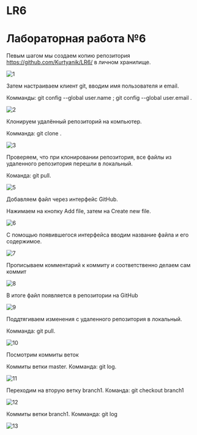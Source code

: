 # LR6

# Лабораторная работа №6

Певым шагом мы создаем копию репозитория https://github.com/Kurtyanik/LR6/ в личном хранилище. 

![1](https://user-images.githubusercontent.com/87824002/200065624-f956e2eb-c260-442a-8209-e93db56d0b59.jpg)

Затем настраиваем клиент git, вводим имя пользователя и email.

Комманды: git config --global user.name <username>; git config --global user.email <email>.

![2](https://user-images.githubusercontent.com/87824002/200066054-6b4c2f74-fe27-471a-a336-451b1215076f.jpg)

Клонируем удалённый репозиторий на компьютер.

Комманда: git clone <url>.

![3](https://user-images.githubusercontent.com/87824002/200066364-b3024ffc-d22f-4f0e-91bb-c390dc83c0e5.jpg)

Проверяем, что при клонировании репозитория, все файлы из удаленного репозитория перешли в локальный.

Команда: git pull.

![5](https://user-images.githubusercontent.com/87824002/200066460-744670c7-c9b2-4cd5-8a74-389b23ace5d7.jpg)

Добавляем файл через интерфейс GitHub.

Нажимаем на кнопку Add file, затем на Create new file.

![6](https://user-images.githubusercontent.com/87824002/200066646-2a68cc81-3bc9-4349-bc7a-95b8b4f7d713.jpg)

С помощью появившегося интерфейса вводим название файла и его содержимое.

![7](https://user-images.githubusercontent.com/87824002/200066683-cfac7a51-3f3a-41a5-9972-cc8c3d1f9a40.jpg)

Прописываем комментарий к коммиту и соответственно делаем сам коммит

![8](https://user-images.githubusercontent.com/87824002/200066892-187406b0-5109-4923-9012-e32e1071be0d.jpg)

В итоге файл появляется в репозитории на GitHub

![9](https://user-images.githubusercontent.com/87824002/200066975-408db0e8-4c1c-4ef0-a8cc-8792ddc63a6e.jpg)

Поддтягиваем изменения с удаленного репозитория в локальный.

Комманда: git pull.

![10](https://user-images.githubusercontent.com/87824002/200067033-0d3c0a66-802e-47ee-91f2-aa3c785e6a0f.jpg)

Посмотрим коммиты веток

Коммиты ветки master. Комманда: git log.

![11](https://user-images.githubusercontent.com/87824002/200067078-34b9620a-ae58-4c2e-b347-de0328a4fa42.jpg)

Переходим на вторую ветку branch1. Команда: git checkout branch1

![12](https://user-images.githubusercontent.com/87824002/200067111-c42cae25-6fe6-4afe-b12c-9aaaea5a0b1b.jpg)

Коммиты ветки branch1. Комманда: git log

![13](https://user-images.githubusercontent.com/87824002/200067167-84fcadbf-65a2-4d46-bdb5-58da882a1191.jpg)
